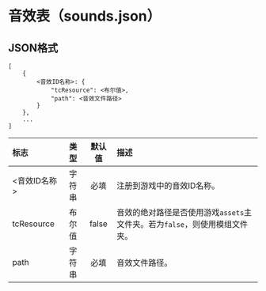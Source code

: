 # 音效表（sounds.json）

## JSON格式

```text
[
    {
        <音效ID名称>: {
            "tcResource": <布尔值>,
            "path": <音效文件路径>
        }
    },
    ...
]
```

| 标志 | 类型 | 默认值 | 描述 |
| :--- | :---: | :---: | :--- |
| &lt;音效ID名称&gt; | 字符串 | 必填 | 注册到游戏中的音效ID名称。 |
| tcResource | 布尔值 | false | 音效的绝对路径是否使用游戏`assets`主文件夹。若为`false`，则使用模组文件夹。 |
| path | 字符串 | 必填 | 音效文件路径。 |



